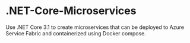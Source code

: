 # .NET-Core-Microservices
Use .NET Core 3.1 to create microservices that can be deployed to Azure Service Fabric and containerized using Docker compose.
